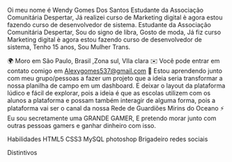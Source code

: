 Oi meu nome é Wendy Gomes Dos Santos 
Estudante da Associação Comunitária Despertar, Já realizei curso de Marketing digital è agora estou fazendo curso de desenvolvedor de sistema.
Estudante da Associação Comunitária Despertar, Sou do signo de libra, Gosto de moda, Já fiz curso Marketing digital è agora estou fazendo curso de desenvolvedor de sistema, Tenho 15 anos, Sou Mulher Trans.

🌍 Moro em São Paulo, Brasil ,Zona sul, VIla clara
✉️ Você pode entrar em contato comigo em Alexygomes537@gmail.com
🧠 Estou aprendendo junto com meu grupo/pessoas a fazer um projeto que a ideia seria transformar a nossa planilha de campo em um dashboard. E deixar o layout da plataforma lúdico e fácil de explorar, pois a ideia é que as escolas utilizem com os alunos a plataforma e possam também interagir de alguma forma, pois a plataforma vai ser o canal da nossa Rede de Guardiões Mirins do Oceano
⚡  Eu sou secretamente uma GRANDE GAMER, E pretendo morar junto com outras pessoas gamers e ganhar dinheiro com isso.

Habilidades
HTML5
CSS3
MySQL
photoshop
Brigadeiro
redes sociais



Distintivos
